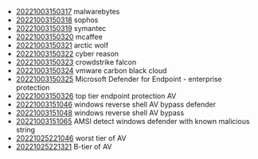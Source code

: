 - [20221003150317](/zet/20221003150317/README.md) malwarebytes
- [20221003150318](/zet/20221003150318/README.md) sophos
- [20221003150319](/zet/20221003150319/README.md) symantec
- [20221003150320](/zet/20221003150320/README.md) mcaffee
- [20221003150321](/zet/20221003150321/README.md) arctic wolf
- [20221003150322](/zet/20221003150322/README.md) cyber reason
- [20221003150323](/zet/20221003150323/README.md) crowdstrike falcon
- [20221003150324](/zet/20221003150324/README.md) vmware carbon black cloud
- [20221003150325](/zet/20221003150325/README.md) Microsoft Defender for Endpoint - enterprise protection
- [20221003150326](/zet/20221003150326/README.md) top tier endpoint protection AV
- [20221003151046](/zet/20221003151046/README.md) windows reverse shell AV bypass defender
- [20221003151048](/zet/20221003151048/README.md) windows reverse shell AV bypass
- [20221003151065](/zet/20221003151065/README.md) AMSI detect windows defender with known malicious string
- [20221025221046](/zet/20221025221046/README.md) worst tier of AV
- [20221025221321](/zet/20221025221321/README.md) B-tier of AV
